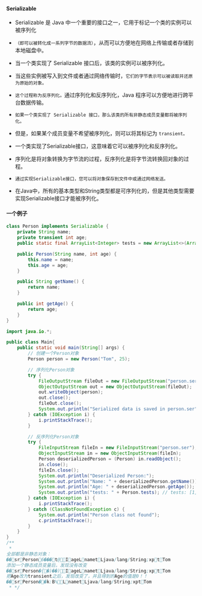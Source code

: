 #### Serializable
* Serializable 是 Java 中一个重要的接口之一，它用于标记一个类的实例可以被序列化
* `（即可以被转化成一系列字节的数据流）`，从而可以方便地在网络上传输或者存储到本地磁盘中。

* 当一个类实现了 Serializable 接口后，该类的实例可以被序列化。
* 当这些实例被写入到文件或者通过网络传输时，`它们的字节表示可以被读取并还原为原始的对象。`
* `这个过程称为反序列化。`通过序列化和反序列化，Java 程序可以方便地进行跨平台数据传输。

* `如果一个类实现了 Serializable 接口，那么该类的所有非静态成员变量都将被序列化。`
* 但是，如果某个成员变量不希望被序列化，则可以将其标记为 `transient。`

* 一个类实现了Serializable接口，这意味着它可以被序列化和反序列化。
* 序列化是将对象转换为字节流的过程，反序列化是将字节流转换回对象的过程。
* `通过实现Serializable接口，您可以将对象保存到文件中或通过网络发送。`
* 在Java中，所有的基本类型和String类型都是可序列化的，但是其他类型需要实现Serializable接口才能被序列化。

#### 一个例子
```java
class Person implements Serializable {
    private String name;
    private transient int age;
    public static final ArrayList<Integer> tests = new ArrayList<>(Arrays.asList(1,2));

    public Person(String name, int age) {
        this.name = name;
        this.age = age;
    }

    public String getName() {
        return name;
    }

    public int getAge() {
        return age;
    }
}
```

```java
import java.io.*;

public class Main{
    public static void main(String[] args) {
        // 创建一个Person对象
        Person person = new Person("Tom", 25);

        // 序列化Person对象
        try {
            FileOutputStream fileOut = new FileOutputStream("person.ser");
            ObjectOutputStream out = new ObjectOutputStream(fileOut);
            out.writeObject(person);
            out.close();
            fileOut.close();
            System.out.println("Serialized data is saved in person.ser");
        } catch (IOException i) {
            i.printStackTrace();
        }

        // 反序列化Person对象
        try {
            FileInputStream fileIn = new FileInputStream("person.ser");
            ObjectInputStream in = new ObjectInputStream(fileIn);
            Person deserializedPerson = (Person) in.readObject();
            in.close();
            fileIn.close();
            System.out.println("Deserialized Person:");
            System.out.println("Name: " + deserializedPerson.getName()); // Name: Tom
            System.out.println("Age: " + deserializedPerson.getAge()); // Age: 25
            System.out.println("tests: " + Person.tests); // tests: [1, 2]
        } catch (IOException i) {
            i.printStackTrace();
        } catch (ClassNotFoundException c) {
            System.out.println("Person class not found");
            c.printStackTrace();
        }
    }
}
/**
 *
全部都是非静态对象：
�� sr Person6���t@ I ageL namet Ljava/lang/String;xp   t Tom
添加一个静态成员变量后，发现没有改变
�� sr Person�{�)��) I ageL namet Ljava/lang/String;xp   t Tom
把Age改为transient之后，发现改变了，并且得到的Age的值是0！！
�� sr Person��k:B% L namet Ljava/lang/String;xpt Tom
 * */
```



